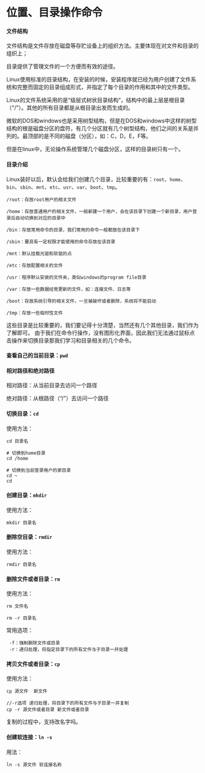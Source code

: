 # 位置、目录操作命令



#### 文件结构

文件结构是文件存放在磁盘等存贮设备上的组织方法。主要体现在对文件和目录的组织上；

目录提供了管理文件的一个方便而有效的途径。

Linux使用标准的目录结构，在安装的时候，安装程序就已经为用户创建了文件系统和完整而固定的目录组成形式，并指定了每个目录的作用和其中的文件类型。

Linux的文件系统采用的是“级层式树状目录结构”，结构中的最上层是根目录（"/"）。其他的所有目录都是从根目录出发而生成的。

微软的DOS和windows也是采用树型结构，但是在DOS和windows中这样的树型结构的根是磁盘分区的盘符，有几个分区就有几个树型结构，他们之间的关系是并列的。最顶部的是不同的磁盘（分区），如：C，D，E，F等。

但是在linux中，无论操作系统管理几个磁盘分区，这样的目录树只有一个。

#### 目录介绍



Linux装好以后，默认会给我们创建几个目录，比较重要的有：`root`、`home`、`bin`、`sbin`、`mnt`、`etc`、`usr`、`var`、`boot`、`tmp`。

```
/root：存放root用户的相关文件

/home：存放普通用户的相关文件，一般新建一个用户，会在该目录下创建一个新目录，用户登录后自动切换到对应的目录中

/bin：存放常用命令的目录，我们常用的命令一般都放在该目录下

/sbin：要具有一定权限才能使用的命令存放在该目录

/mnt：默认挂载光驱和软驱的点

/etc：存放配置相关的文件

/usr：程序默认安装的文件夹，类似windows的program file目录

/var：存放一些数据经常更新的文件，如：连接文件、日志等

/boot：存放系统引导的相关文件，一旦被破坏或者删除，系统将不能启动

/tmp：存放一些临时性文件
```

这些目录是比较重要的，我们要记得十分清楚，当然还有几个其他目录，我们作为了解即可。
由于我们在命令行操作，没有图形化界面，因此我们无法通过鼠标点击操作来切换目录那我们学习和目录相关的几个命令。

#### 查看自己的当前目录：`pwd`

#### 相对路径和绝对路径

相对路径：从当前目录去访问一个路径

绝对路径：从根路径（“/”）去访问一个路径

#### 切换目录：`cd` 

使用方法：

```
cd 目录名
```

```
# 切换到home目录
cd /home

# 切换到当前登录用户的家目录
cd ~
cd 
```

#### 创建目录：`mkdir`

使用方法：

```
mkdir 目录名
```

#### 删除空目录：`rmdir`

使用方法：

```
rmdir 目录名
```

#### 删除文件或者目录：`rm`

使用方法：

```
rm 文件名

rm -r 目录名
```

常用选项：

```
 -f：强制删除文件或目录
 -r：递归处理，将指定目录下的所有文件与子目录一并处理
```

#### 拷贝文件或者目录：`cp`

使用方法：

```
cp 源文件  新文件

//-r选项 递归处理，将目录下的所有文件与子目录一并复制
cp -r 源文件或者目录 新文件或者目录
```

复制的过程中，支持改名字吗。

#### 创建软连接：`ln -s`

用法：

```
ln -s 源文件 软连接名称
```